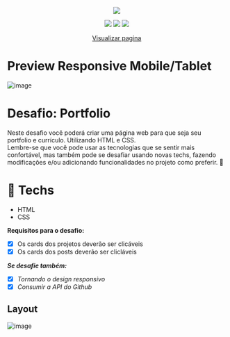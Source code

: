 <p align="center">
<img src="http://img.shields.io/static/v1?label=STATUS&message=FINALIZADO&color=green&style=for-the-badge"/>
</p>

<p align="center">
<img src="https://img.shields.io/badge/React-20232A?style=for-the-badge&logo=react&logoColor=61DAFB" />
<img src="https://img.shields.io/badge/Redux-593D88?style=for-the-badge&logo=redux&logoColor=white" />
<img src="https://img.shields.io/badge/Tailwind_CSS-38B2AC?style=for-the-badge&logo=tailwind-css&logoColor=white" />

</p>

<p align="center" border="10">
<a href="https://jonescesarn.github.io/desafio-portfolio-rockseat/" target="_blank">Visualizar pagina</a>
</p>

# Preview Responsive Mobile/Tablet
![image](https://user-images.githubusercontent.com/68172438/175445520-63ae23fe-5f0e-474e-bece-68f87b832463.png)

# Desafio: Portfolio

Neste desafio você poderá criar uma página web para que seja seu portfolio e currículo. Utilizando HTML e CSS.</br>
Lembre-se que você pode usar as tecnologias que se sentir mais confortável, mas também pode se desafiar
usando novas techs, fazendo modificações e/ou adicionando funcionalidades no projeto como preferir. 🚀

# 🚀 **Techs**

- HTML
- CSS

**Requisitos para o desafio:**

- [x] Os cards dos projetos deverão ser clicáveis
- [x] Os cards dos posts deverão ser clicláveis

**_Se desafie também:_**

- [x] _Tornando o design responsivo_
- [x] _Consumir a API do Github_

## Layout

![image](https://user-images.githubusercontent.com/68172438/174486966-05ed710d-7160-492a-9ff2-b308da07427b.png)
